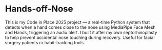 # Hands-off-Nose
This is my Code in Place 2025 project — a real-time Python system that detects when a hand comes close to the nose using MediaPipe Face Mesh and Hands, triggering an audio alert. I built it after my own septorhinoplasty to help prevent accidental nose touching during recovery.  Useful for facial surgery patients or habit-tracking tools.
